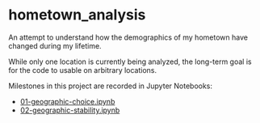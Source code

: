 # hometown_analysis

An attempt to understand how the demographics of my hometown have changed during my lifetime.

While only one location is currently being analyzed, the long-term goal is for the code to usable on arbitrary locations.

Milestones in this project are recorded in Jupyter Notebooks:
  * [01-geographic-choice.ipynb](./01-geographic-choice.ipynb)
  * [02-geographic-stability.ipynb](./02-geographic-stability.ipynb)
